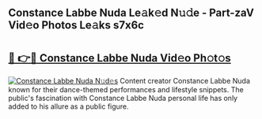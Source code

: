## Constance Labbe Nuda Le𝚊k𝚎d N𝚞𝚍e - Part-zaV Vid𝚎o Photos Le𝚊ks s7x6c

# <h2><a href="http://fbfjtqr.evod.top/?m=Constance+Labbe+Nuda">🔗 👉🔴 Constance Labbe Nuda Vid𝚎o Ph𝚘t𝚘s</a></h2>

[![Constance Labbe Nuda N𝚞d𝚎s](https://i.imgur.com/8V9OHl7.gif)](http://fbfjtqr.evod.top/?m=Constance+Labbe+Nuda)
Content creator Constance Labbe Nuda known for their dance-themed performances and lifestyle snippets. The public's fascination with Constance Labbe Nuda personal life has only added to his allure as a public figure. 
